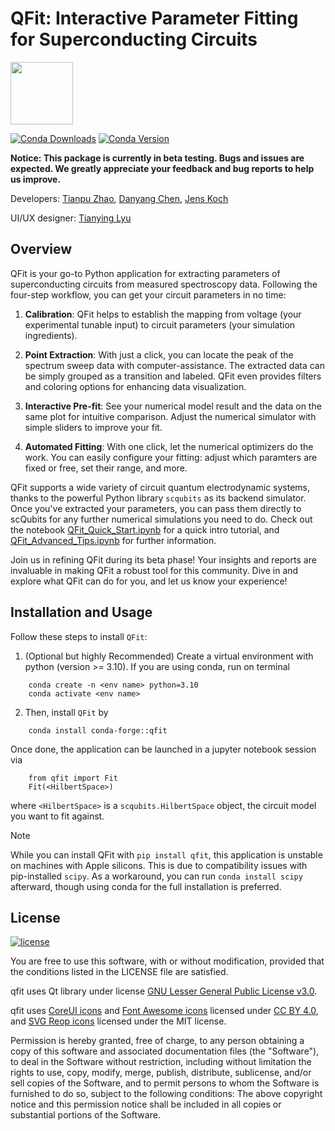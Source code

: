 QFit: Interactive Parameter Fitting for Superconducting Circuits
================================================================

[<img src="https://github.com/scqubits/qfit/assets/68950614/514cc57c-675d-4aee-b902-0dda7ab14213" width="100">](https://designawards.core77.com/2024/Apps-Platforms.html)

[![Conda Downloads](https://img.shields.io/conda/dn/Conda-forge/qfit)](https://anaconda.org/conda-forge/qfit) 
[![Conda Version](https://img.shields.io/conda/vn/Conda-forge/qfit)](https://anaconda.org/conda-forge/qfit) 


**Notice: This package is currently in beta testing. Bugs and issues are expected. We greatly appreciate your feedback and bug reports to help us improve.**

Developers: [Tianpu Zhao](https://github.com/ZhaoTianPu), [Danyang Chen](https://github.com/Harrinive), [Jens Koch](https://github.com/jkochNU)

UI/UX designer: [Tianying Lyu](https://tianyinglyu.com)

Overview
--------
QFit is your go-to Python application for extracting parameters of superconducting circuits from measured spectroscopy data. Following the four-step workflow, you can get your circuit parameters in no time:

1. **Calibration**: QFit helps to establish the mapping from voltage (your experimental tunable input) to circuit parameters (your simulation ingredients). 

2. **Point Extraction**: With just a click, you can locate the peak of the spectrum sweep data with computer-assistance. The extracted data can be simply grouped as a transition and labeled. QFit even provides filters and coloring options for enhancing data visualization.

3. **Interactive Pre-fit**: See your numerical model result and the data on the same plot for intuitive comparison. Adjust the numerical simulator with simple sliders to improve your fit.

4. **Automated Fitting**: With one click, let the numerical optimizers do the work. You can easily configure your fitting: adjust which paramters are fixed or free, set their range, and more.

QFit supports a wide variety of circuit quantum electrodynamic systems, thanks to the powerful Python library `scqubits` as its backend simulator. Once you've extracted your parameters, you can pass them directly to scQubits for any further numerical simulations you need to do. 
Check out the notebook [QFit_Quick_Start.ipynb](./example_notebooks/QFit_Quick_Start.ipynb) for a quick intro tutorial, and [QFit_Advanced_Tips.ipynb](./example_notebooks/QFit_Advanced_Tips.ipynb) for further information.

Join us in refining QFit during its beta phase! Your insights and reports are invaluable in making QFit a robust tool for this community. Dive in and explore what QFit can do for you, and let us know your experience!

Installation and Usage
----------------------

Follow these steps to install `QFit`:

1. (Optional but highly Recommended) Create a virtual environment with python (version >= 3.10). If you are using conda, run on terminal
```
    conda create -n <env name> python=3.10
    conda activate <env name>
```
2. Then, install `QFit` by
```
    conda install conda-forge::qfit
```
Once done, the application can be launched in a jupyter notebook session via
```
    from qfit import Fit
    Fit(<HilbertSpace>)
```
where `<HilbertSpace>` is a `scqubits.HilbertSpace` object, the circuit model you want to fit against.

> [!NOTE]
> While you can install QFit with `pip install qfit`, this application is unstable on machines with Apple silicons. This is due to compatibility issues with pip-installed `scipy`. As a workaround, you can run `conda install scipy` afterward, though using conda for the full installation is preferred.

License
-------
[![license](https://img.shields.io/badge/license-New%20BSD-blue.svg)](http://en.wikipedia.org/wiki/BSD_licenses#3-clause_license_.28.22Revised_BSD_License.22.2C_.22New_BSD_License.22.2C_or_.22Modified_BSD_License.22.29)

You are free to use this software, with or without modification, provided that the conditions listed in the LICENSE file are satisfied.

qfit uses Qt library under license [GNU Lesser General Public License v3.0](https://www.gnu.org/licenses/lgpl-3.0.html).
 
qfit uses [CoreUI icons](https://coreui.io/docs/icons/) and [Font Awesome icons](https://fontawesome.com/icons) licensed under [CC BY 4.0](https://creativecommons.org/licenses/by/4.0/), and [SVG Reop icons](https://www.svgrepo.com) licensed under the MIT license.

Permission is hereby granted, free of charge, to any person obtaining a copy of
this software and associated documentation files (the "Software"), to deal in
the Software without restriction, including without limitation the rights to
use, copy, modify, merge, publish, distribute, sublicense, and/or sell copies of
the Software, and to permit persons to whom the Software is furnished to do so,
subject to the following conditions: The above copyright notice and this permission notice shall be included in all
copies or substantial portions of the Software. 
